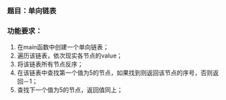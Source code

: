 ### 题目：单向链表

### 功能要求：

1. 在main函数中创建一个单向链表；
2. 遍历该链表，依次现实各节点的value；
3. 将该链表所有节点反序；
4. 在该链表中查找第一个值为5的节点，如果找到则返回该节点的序号，否则返回－1；
5. 查找下一个值为5的节点，返回值同上；

